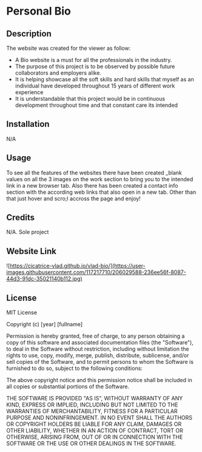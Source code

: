 # Personal Bio

## Description 

The website was created for the viewer as follow:

- A Bio website is a must for all the professionals in the industry.
- The purpose of this project is to be observed by possible future collaborators and employers alike.
- It is helping showcase all the soft skills and hard skills that myself as an individual have developed throughout 15 years of different work experience
- It is understandable that this project would be in continuous development throughout time and that constant care its intended

## Installation

N/A

## Usage

To see all the features of the websites there have been created _blank values on all the 3 images on the work section to bring you to the intended link in a new browser tab. Also there has been created a contact info section with the according web links that also open in a new tab. Other than that just hover and scro;l accross the page and enjoy!

## Credits

N/A. Sole project

## Website Link

![https://cicatrice-vlad.github.io/vlad-bio/](https://user-images.githubusercontent.com/117217710/206029588-236ee56f-8087-44d3-91dc-35021140b112.jpg)


## License

MIT License

Copyright (c) [year] [fullname]

Permission is hereby granted, free of charge, to any person obtaining a copy
of this software and associated documentation files (the "Software"), to deal
in the Software without restriction, including without limitation the rights
to use, copy, modify, merge, publish, distribute, sublicense, and/or sell
copies of the Software, and to permit persons to whom the Software is
furnished to do so, subject to the following conditions:

The above copyright notice and this permission notice shall be included in all
copies or substantial portions of the Software.

THE SOFTWARE IS PROVIDED "AS IS", WITHOUT WARRANTY OF ANY KIND, EXPRESS OR
IMPLIED, INCLUDING BUT NOT LIMITED TO THE WARRANTIES OF MERCHANTABILITY,
FITNESS FOR A PARTICULAR PURPOSE AND NONINFRINGEMENT. IN NO EVENT SHALL THE
AUTHORS OR COPYRIGHT HOLDERS BE LIABLE FOR ANY CLAIM, DAMAGES OR OTHER
LIABILITY, WHETHER IN AN ACTION OF CONTRACT, TORT OR OTHERWISE, ARISING FROM,
OUT OF OR IN CONNECTION WITH THE SOFTWARE OR THE USE OR OTHER DEALINGS IN THE
SOFTWARE.
